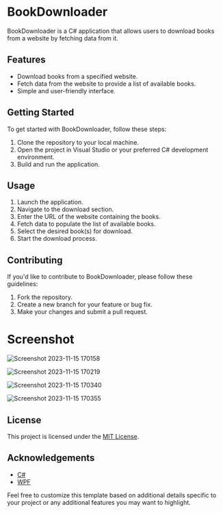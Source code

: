 # BookDownloader

BookDownloader is a C# application that allows users to download books from a website by fetching data from it.

## Features

- Download books from a specified website.
- Fetch data from the website to provide a list of available books.
- Simple and user-friendly interface.

## Getting Started

To get started with BookDownloader, follow these steps:

1. Clone the repository to your local machine.
2. Open the project in Visual Studio or your preferred C# development environment.
3. Build and run the application.

## Usage

1. Launch the application.
2. Navigate to the download section.
3. Enter the URL of the website containing the books.
4. Fetch data to populate the list of available books.
5. Select the desired book(s) for download.
6. Start the download process.

## Contributing

If you'd like to contribute to BookDownloader, please follow these guidelines:

1. Fork the repository.
2. Create a new branch for your feature or bug fix.
3. Make your changes and submit a pull request.

# Screenshot
![Screenshot 2023-11-15 170158](https://github.com/sreyounpann/BookDownloader/assets/83297826/b3b90783-02b5-4d1a-b0f2-3b71c4d4bb27)

![Screenshot 2023-11-15 170219](https://github.com/sreyounpann/BookDownloader/assets/83297826/69cb35ca-2487-4111-af19-6bc5114e35ae)

![Screenshot 2023-11-15 170340](https://github.com/sreyounpann/BookDownloader/assets/83297826/869d918c-a4e9-498c-920f-971719b39941)

![Screenshot 2023-11-15 170355](https://github.com/sreyounpann/BookDownloader/assets/83297826/e16e51e1-870c-43a9-b6a4-cc4af1c7f259)




## License

This project is licensed under the [MIT License](LICENSE.md).

## Acknowledgements

- [C#](https://docs.microsoft.com/en-us/dotnet/csharp/)
- [WPF](https://learn.microsoft.com/en-us/dotnet/desktop/wpf/overview/?view=netdesktop-7.0)

Feel free to customize this template based on additional details specific to your project or any additional features you may want to highlight.
